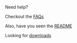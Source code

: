 Need help? 

Checkout the [FAQs](FAQ)

Also, have you seen the [README](https://github.com/googleads/googleads-java-lib/blob/master/README.md)

Looking for [downloads](https://github.com/googleads/googleads-java-lib/releases)
